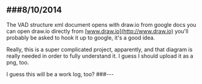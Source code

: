 ###8/10/2014
---
The VAD structure xml document opens with draw.io from google docs
you can open draw.io directly from [www.draw.io](http://www.draw.io)
you'll probably be asked to hook it up to google, it's a good idea.

Really, this is a super complicated project, apparently, and that diagram is really needed in order
to fully understand it.  I guess I should upload it as a png, too.

I guess this will be a work log, too?
###---
